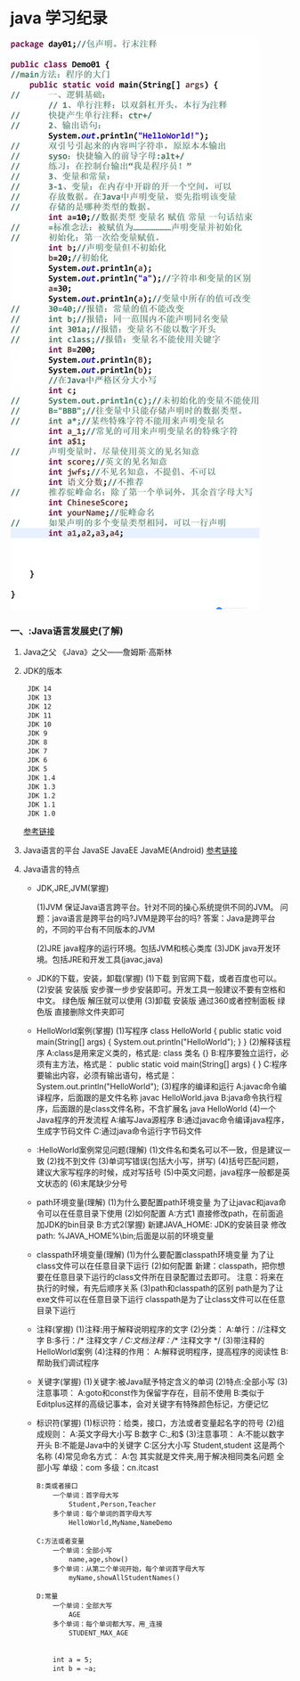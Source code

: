 # java 学习纪录
![alt](../day01/imges/Demo01.jpg "基础知识一")

### 一、:Java语言发展史(了解)
1. Java之父
《Java》之父——詹姆斯·高斯林
2. JDK的版本

        JDK 14
        JDK 13
        JDK 12
        JDK 11
        JDK 10
        JDK 9
        JDK 8
        JDK 7
        JDK 6
        JDK 5
        JDK 1.4
        JDK 1.3
        JDK 1.2
        JDK 1.1
        JDK 1.0
        
	[参考链接](https://blog.csdn.net/hzzhu039/article/details/105719212?utm_medium=distribute.pc_relevant.none-task-blog-BlogCommendFromMachineLearnPai2-3.nonecase&depth_1-utm_source=distribute.pc_relevant.none-task-blog-BlogCommendFromMachineLearnPai2-3.nonecase)
3. Java语言的平台
            JavaSE
            JavaEE
            JavaME(Android)
	[参考链接](https://www.oracle.com/java/technologies/oracle-java-archive-downloads.html)
4. Java语言的特点
	- JDK,JRE,JVM(掌握)

		(1)JVM
			保证Java语言跨平台。针对不同的操心系统提供不同的JVM。
			问题：java语言是跨平台的吗?JVM是跨平台的吗?
			答案：Java是跨平台的，不同的平台有不同版本的JVM

		(2)JRE
			java程序的运行环境。包括JVM和核心类库
		(3)JDK
			java开发环境。包括JRE和开发工具(javac,java)

	- JDK的下载，安装，卸载(掌握)
		(1)下载
			到官网下载，或者百度也可以。
		(2)安装
			安装版 安步骤一步步安装即可。开发工具一般建议不要有空格和中文。
			绿色版 解压就可以使用
		(3)卸载
			安装版 通过360或者控制面板
			绿色版 直接删除文件夹即可

	- HelloWorld案例(掌握)
		(1)写程序
			class HelloWorld {
				public static void main(String[] args) {
					System.out.println("HelloWorld");
				}
			}
		(2)解释该程序
			A:class是用来定义类的，格式是: class 类名 {}
			B:程序要独立运行，必须有主方法，格式是：
				public static void main(String[] args) { }
			C:程序要输出内容，必须有输出语句，格式是：
				System.out.println("HelloWorld");
		(3)程序的编译和运行
			A:javac命令编译程序，后面跟的是文件名称
				javac HelloWorld.java
			B:java命令执行程序，后面跟的是class文件名称，不含扩展名
				java HelloWorld
		(4)一个Java程序的开发流程
			A:编写Java源程序
			B:通过javac命令编译java程序，生成字节码文件
			C:通过java命令运行字节码文件

	- :HelloWorld案例常见问题(理解)
		(1)文件名和类名可以不一致，但是建议一致
		(2)找不到文件
		(3)单词写错误(包括大小写，拼写)
		(4)括号匹配问题，建议大家写程序的时候，成对写括号
		(5)中英文问题，java程序一般都是英文状态的
		(6)末尾缺少分号		
		
	- path环境变量(理解)
		(1)为什么要配置path环境变量
			为了让javac和java命令可以在任意目录下使用
		(2)如何配置
			A:方式1 直接修改path，在前面追加JDK的bin目录
			B:方式2(掌握) 
				新建JAVA_HOME: JDK的安装目录
				修改path: %JAVA_HOME%\bin;后面是以前的环境变量

	-	classpath环境变量(理解)
		(1)为什么要配置classpath环境变量
			为了让class文件可以在任意目录下运行
		(2)如何配置
			新建：classpath，把你想要在任意目录下运行的class文件所在目录配置过去即可。
			注意：将来在执行的时候，有先后顺序关系
		(3)path和classpath的区别
			path是为了让exe文件可以在任意目录下运行
			classpath是为了让class文件可以在任意目录下运行

	-	注释(掌握)
		(1)注释:用于解释说明程序的文字
		(2)分类：
			A:单行：//注释文字
			B:多行：/* 注释文字 */
			C:文档注释：/** 注释文字 */
		(3)带注释的HelloWorld案例
		(4)注释的作用：
			A:解释说明程序，提高程序的阅读性
			B:帮助我们调试程序

	-	关键字(掌握)
		(1)关键字:被Java赋予特定含义的单词
		(2)特点:全部小写
		(3)注意事项：
			A:goto和const作为保留字存在，目前不使用
			B:类似于Editplus这样的高级记事本，会对关键字有特殊颜色标记，方便记忆

	-	标识符(掌握)
		(1)标识符：给类，接口，方法或者变量起名字的符号
		(2)组成规则：
			A:英文字母大小写
			B:数字
			C:_和$
		(3)注意事项：
			A:不能以数字开头
			B:不能是Java中的关键字
			C:区分大小写
				Student,student 这是两个名称
		(4)常见命名方式：
			A:包 其实就是文件夹,用于解决相同类名问题
				全部小写
				单级：com
				多级：cn.itcast

			B:类或者接口
				一个单词：首字母大写
					Student,Person,Teacher
				多个单词：每个单词的首字母大写
					HelloWorld,MyName,NameDemo

			C:方法或者变量
				一个单词：全部小写
					name,age,show()
				多个单词：从第二个单词开始，每个单词首字母大写
					myName,showAllStudentNames()

			D:常量
				一个单词：全部大写
					AGE
				多个单词：每个单词都大写，用_连接
					STUDENT_MAX_AGE


				int a = 5;
				int b = ~a;
				
       

                


                
